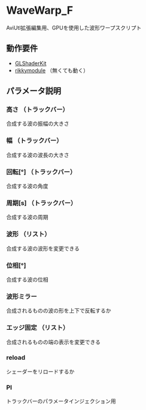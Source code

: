 # WaveWarp_F
AviUtl拡張編集用、GPUを使用した波形ワープスクリプト

## 動作要件
- [GLShaderKit](https://github.com/karoterra/aviutl-GLShaderKit)
- [rikkymodule](https://hazumurhythm.com/wev/amazon/?script=rikkymodulea2Z) （無くても動く）

## パラメータ説明

### 高さ （トラックバー）
合成する波の振幅の大きさ
### 幅 （トラックバー）
合成する波の波長の大きさ
### 回転[°] （トラックバー）
合成する波の角度
### 周期[s] （トラックバー）
合成する波の周期
### 波形 （リスト）
合成する波の波形を変更できる
### 位相[°]
合成する波の位相
### 波形ミラー
合成されるものの波の形を上下で反転するか
### エッジ固定 （リスト）
合成されるものの端の表示を変更できる
### reload
シェーダーをリロードするか
### PI
トラックバーのパラメータインジェクション用